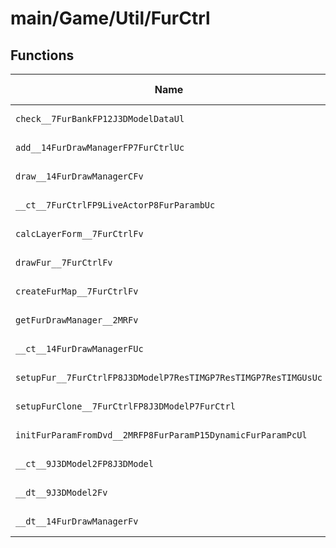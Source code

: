 # main/Game/Util/FurCtrl

## Functions

| Name | Address | Match % |
|------|---------|---------|
| `check__7FurBankFP12J3DModelDataUl` | `0x803D0608` | :x: (0.0%) |
| `add__14FurDrawManagerFP7FurCtrlUc` | `0x803D0660` | :x: (0.0%) |
| `draw__14FurDrawManagerCFv` | `0x803D0698` | :x: (0.0%) |
| `__ct__7FurCtrlFP9LiveActorP8FurParambUc` | `0x803D0750` | :x: (0.0%) |
| `calcLayerForm__7FurCtrlFv` | `0x803D0800` | :x: (0.0%) |
| `drawFur__7FurCtrlFv` | `0x803D09B0` | :x: (0.0%) |
| `createFurMap__7FurCtrlFv` | `0x803D0C84` | :x: (0.0%) |
| `getFurDrawManager__2MRFv` | `0x803D0D00` | :x: (0.0%) |
| `__ct__14FurDrawManagerFUc` | `0x803D0D28` | :x: (0.0%) |
| `setupFur__7FurCtrlFP8J3DModelP7ResTIMGP7ResTIMGP7ResTIMGUsUc` | `0x803D0DF4` | :x: (0.0%) |
| `setupFurClone__7FurCtrlFP8J3DModelP7FurCtrl` | `0x803D1018` | :x: (0.0%) |
| `initFurParamFromDvd__2MRFP8FurParamP15DynamicFurParamPcUl` | `0x803D116C` | :x: (0.0%) |
| `__ct__9J3DModel2FP8J3DModel` | `0x803D1438` | :x: (0.0%) |
| `__dt__9J3DModel2Fv` | `0x803D14D0` | :x: (0.0%) |
| `__dt__14FurDrawManagerFv` | `0x803D1530` | :x: (0.0%) |